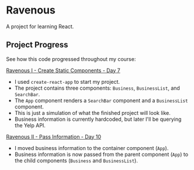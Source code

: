 # Ravenous #
A project for learning React.

## Project Progress ##
See how this code progressed throughout my course:

[Ravenous I - Create Static Components - Day 7](https://github.com/bgrapes/ravenous/tree/ravenous-1)
* I used `create-react-app` to start my project.
* The project contains three components: `Business`, `BusinessList`, and `SearchBar`.
* The `App` component renders a `SearchBar` component and a `BusinessList` component.
* This is just a simulation of what the finished project will look like.
* Business information is currently hardcoded, but later I'll be querying the Yelp API.

[Ravenous II - Pass Information - Day 10](https://github.com/bgrapes/ravenous/tree/ravenous-2)
* I moved business information to the container component (`App`).
* Business information is now passed from the parent component (`App`) to the child components (`Business` and `BusinessList`).